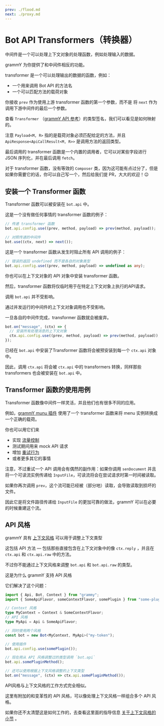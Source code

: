 ```yaml
---
prev: ./flood.md
next: ./proxy.md
---
```


# Bot API Transformers（转换器）

中间件是一个可以处理上下文对象的处理函数，例如处理输入的数据。

grammY 为你提供了和中间件相反的功能。

transformer 是一个可以处理输出的数据的函数，例如：

- 一个用来调用 Bot API 的方法名
- 一个可以匹配方法的载荷对象

你接收 `prev` 作为使用上游 transformer 函数的第一个参数，而不是 将 `next` 作为调用下游中间件的最后一个参数。

查看 `Transformer` （[grammY API 参考](https://doc.deno.land/https/deno.land/x/grammy/mod.ts#Transformer)）的类型签名，我们可以看见是如何映射的。

注意 `Payload<M, R>` 指的是载荷对象必须匹配给定的方法，并且 `ApiResponse<ApiCallResult<M, R>>` 是调用方法的返回类型。

最后调用的 transformer 函数是一个内置的调用者，它可以对某些字段进行 JSON 序列化，并在最后调用 `fetch`。

对于 transformer 函数，没有等效的 `Composer` 类，因为这可能有点过分了，但是如果你需要它的话，你可以自己写一个，然后给我们提 PR，大大的欢迎！:wink:

## 安装一个 Transformer 函数

Transformer 函数可以被安装在 `bot.api` 中。

这是一个没有做任何事情的 transformer 函数的例子：

```ts
// 传递 transformer 函数
bot.api.config.use((prev, method, payload) => prev(method, payload));

// 对照传递的中间件
bot.use((ctx, next) => next());
```

这是一个 transformer 函数从发生时阻止所有 API 调用的例子：

```ts
// 错误的返回 undefined 而不是各自的对象类型
bot.api.config.use((prev, method, payload) => undefined as any);
```

你也可以在上下文对象的 API 对象中安装 transformer 函数。

然后，transformer 函数将仅临时用于在特定上下文对象上执行的API请求。

调用 `bot.api` 并不受影响。

通过并发运行的中间件的上下文对象调用也不受影响。

一旦各自的中间件完成，transformer 函数就会被废弃。

```ts
bot.on("message", (ctx) => {
  // 安装所有处理消息的上下文对象
  ctx.api.config.use((prev, method, payload) => prev(method, payload));
});
```

已经在 `bot.api` 中安装了Transformer 函数将会被预安装到每一个 `ctx.api` 对象中。

因此，调用 `ctx.api` 将会被 `ctx.api` 中的 transformers 转换，同样那些 transformers 也会被安装在 `bot.api` 中。

## Transformer 函数的使用用例

Transformer 函数像中间件一样灵活，并且他们也有很多不同的应用。

例如，[grammY munu 插件]((/zh/plugins/menu.md)) 使用了一个 transformer 函数来将 menu 实例转换成一个正确的载荷。

你也可以用它们来

- 实现 [流量控制](/zh/plugins/transformer-throttler.md)
- 测试期间用来 mock API 请求
- 增加 [重试行为]((/zh/plugins/auto-retry.md))
- 或者更多其它的事情

注意，不过重试一个 API 调用会有偶然的副作用：如果你调用 `senDocument` 并且将一个可读流实例传递给 `InputFile`，可读流将会在尝试请求时第一时间被读取。

如果你再次调用 `prev`，这个流可能已经被（部分地）读取，会导致读取到损坏的文件。

因此它是将文件路径传递给 `InputFile` 的更加可靠的做法，grammY 可以在必要的时候重建这个流。

## API 风格

grammY 具有 [上下文风格](/zh/guide/context.md#context-flavors) 可以用于调整上下文类型

这包括 API 方法 — 包括那些直接包含在上下文对象中的像 `ctx.reply` ，并且在 `ctx.api` 和 `ctx.api.raw` 中的方法。

不过你不能通过上下文风格来调整 `bot.api` 和 `bot.api.raw` 的类型。

这是为什么 grammY 支持 API 风格

它们解决了这个问题：

```ts
import { Api, Bot, Context } from "grammy";
import { SomeApiFlavor, someContextFlavor, somePlugin } from "some-plugin";

// Context 风格
type MyContext = Context & SomeContextFlavor;
// API 风格
type MyApi = Api & SomeApiFlavor;

// 同时使用两个风格
const bot = new Bot<MyContext, MyApi>("my-token");

// 使用插件
bot.api.config.use(somePlugin());

// 现在用从 API 风格调整过的类型调用 `bot.api`
bot.api.somePluginMethod();

// 还可以使用根据上下文风格调整的上下文类型
bot.on("message", (ctx) => ctx.api.somePluginMethod());
```

API风格与上下文风格的工作方式完全相似。

这里有附加的和变革性的 API 风格，可以像处理上下文风格一样组合多个 API 风格。

如果你还不太清楚这是如何工作的，去查看这里面的指导信息 [关于上下文风格的小节](/zh/guide/context.md#context-flavors) 。
